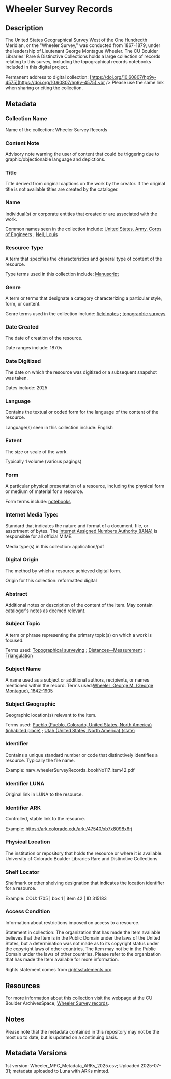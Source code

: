 # Wheeler Survey Records
## Description
The United States Geographical Survey West of the One Hundredth Meridian, or the "Wheeler Survey," was conducted from 1867-1879, under the leadership of Lieutenant George Montague Wheeler. The CU Boulder Libraries' Rare & Distinctive Collections holds a large collection of records relating to this survey, including the topographical records notebooks included in this digital project.

Permanent address to digital collection: [https://doi.org/10.60807/hp9y-4575](https://doi.org/10.60807/hp9y-4575).<br /> 
Please use the same link when sharing or citing the collection.

## Metadata
### Collection Name
Name of the collection: Wheeler Survey Records
### Content Note
Advisory note warning the user of content that could be triggering due to graphic/objectionable language and depictions.
### Title
Title derived from original captions on the work by the creator. If the original title is not available titles are created by the cataloger.
### Name
Individual(s) or corporate entities that created or are associated with the work. 

Common names seen in the collection include: [United States. Army. Corps of Engineers](http://id.loc.gov/authorities/names/n79069640) ; [Nell, Louis](http://id.loc.gov/authorities/names/n50028440)
### Resource Type
A term that specifies the characteristics and general type of content of the resource. 

Type terms used in this collection include: [Manuscript](http://id.loc.gov/vocabulary/resourceTypes/man)
### Genre
A term or terms that designate a category characterizing a particular style, form, or content. 

Genre terms used in the collection include: [field notes](http://vocab.getty.edu/page/aat/300027201) ; [topographic surveys](http://vocab.getty.edu/page/aat/300079719)
### Date Created
The date of creation of the resource. 

Date ranges include: 1870s
### Date Digitized
The date on which the resource was digitized or a subsequent snapshot was taken. 

Dates include: 2025
### Language
Contains the textual or coded form for the language of the content of the resource. 

Language(s) seen in this collection include: English
### Extent
The size or scale of the work.

Typically 1 volume (various pagings)
### Form
A particular physical presentation of a resource, including the physical form or medium of material for a resource. 

Form terms include: [notebooks](http://vocab.getty.edu/page/aat/300264354)
### Internet Media Type: 
Standard that indicates the nature and format of a document, file, or assortment of bytes. The [Internet Assigned Numbers Authority (IANA)](https://www.iana.org/assignments/media-types/media-types.xhtml) is responsible for all official MIME. 

Media type(s) in this collection: application/pdf
### Digital Origin
The method by which a resource achieved digital form.

 Origin for this collection: reformatted digital
### Abstract
Additional notes or description of the content of the item. May contain cataloger's notes as deemed relevant.

### Subject Topic
A term or phrase representing the primary topic(s) on which a work is focused. 

Terms used: [Topographical surveying](http://id.worldcat.org/fast/1152671) ; [Distances--Measurement](http://id.loc.gov/authorities/subjects/sh85038512) ; [Triangulation](http://id.loc.gov/authorities/subjects/sh85137410)
### Subject Name
A name used as a subject or additional authors, recipients, or names mentioned within the record.
Terms used:[Wheeler, George M. (George Montague), 1842-1905](http://id.loc.gov/authorities/names/n82159058)
### Subject Geographic
Geographic location(s) relevant to the item. 

Terms used: [Pueblo (Pueblo, Colorado, United States, North America) (inhabited place)](http://vocab.getty.edu/page/tgn/7014300) ; [Utah (United States, North America) (state)](http://vocab.getty.edu/page/tgn/7007827) 
### Identifier
Contains a unique standard number or code that distinctively identifies a resource. Typically the file name. 

Example: narv_wheelerSurveyRecords_bookNo117_item42.pdf
### Identifier LUNA	
Original link in LUNA to the resource. 
### Identifier ARK
Controlled, stable link to the resource. 

Example: https://ark.colorado.edu/ark:/47540/xb7x8098x6rj
### Physical Location
The institution or repository that holds the resource or where it is available: University of Colorado Boulder Libraries Rare and Distinctive Collections
### Shelf Locator
Shelfmark or other shelving designation that indicates the location identifier for a resource. 

Example: COU: 1705 | box 1 | item 42 | ID 315183 

### Access Condition
Information about restrictions imposed on access to a resource.

Statement in collection: The organization that has made the Item available believes that the Item is in the Public Domain under the laws of the United States, but a determination was not made as to its copyright status under the copyright laws of other countries. The Item may not be in the Public Domain under the laws of other countries. Please refer to the organization that has made the Item available for more information.

Rights statement comes from [rightsstatements.org](https://rightsstatements.org/page/1.0/?language=en)
## Resources
For more information about this collection visit the webpage at the CU Boulder ArchivesSpace; [Wheeler Survey records](https://archives.colorado.edu/repositories/2/resources/223).
## Notes
Please note that the metadata contained in this repository may not be the most up to date, but is updated on a continuing basis.
## Metadata Versions
1st version: Wheeler_MPC_Metadata_ARKs_2025.csv; Uploaded 2025-07-31; metadata uploaded to Luna with ARKs minted.
